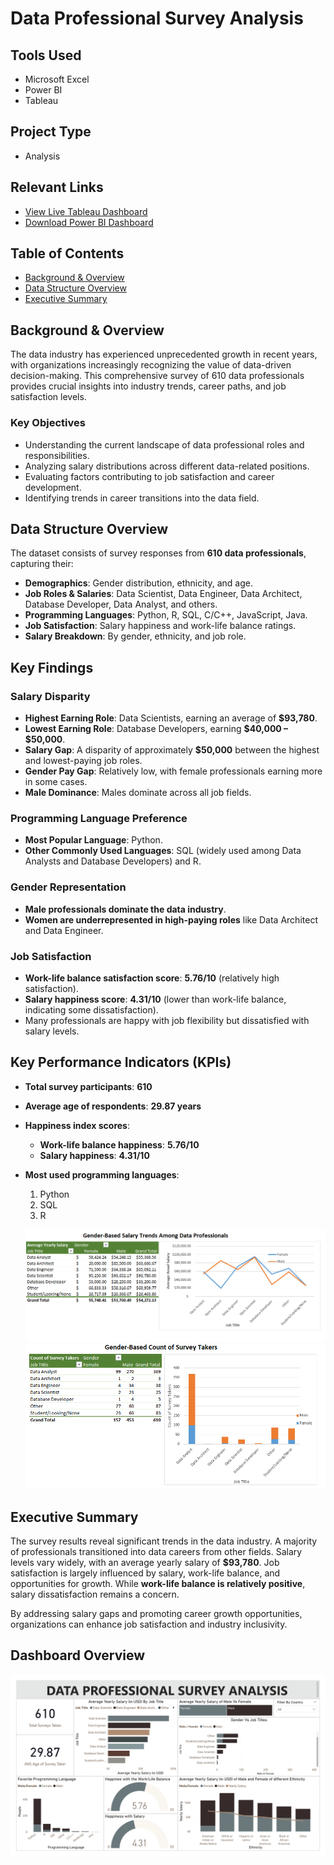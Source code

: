 # Data Professional Survey Analysis

## Tools Used
- Microsoft Excel
- Power BI
- Tableau

## Project Type
- Analysis

## Relevant Links
- [View Live Tableau Dashboard](https://public.tableau.com/app/profile/george.bonga/viz/DataProfessionalSurvey_17401252043710/DataProfessionalSurveyDashboard)
- [Download Power BI Dashboard](https://github.com/GeorgeBonga/Data-Professional-Survey/blob/main/Data/Data%20Professional%20Survey.pbix)


## Table of Contents
- [Background & Overview](#background--overview)
- [Data Structure Overview](#data-structure-overview)
- [Executive Summary](#executive-summary)

## Background & Overview
The data industry has experienced unprecedented growth in recent years, with organizations increasingly recognizing the value of data-driven decision-making. This comprehensive survey of 610 data professionals provides crucial insights into industry trends, career paths, and job satisfaction levels.

### Key Objectives
- Understanding the current landscape of data professional roles and responsibilities.
- Analyzing salary distributions across different data-related positions.
- Evaluating factors contributing to job satisfaction and career development.
- Identifying trends in career transitions into the data field.



## Data Structure Overview
The dataset consists of survey responses from **610 data professionals**, capturing their:
- **Demographics**: Gender distribution, ethnicity, and age.
- **Job Roles & Salaries**: Data Scientist, Data Engineer, Data Architect, Database Developer, Data Analyst, and others.
- **Programming Languages**: Python, R, SQL, C/C++, JavaScript, Java.
- **Job Satisfaction**: Salary happiness and work-life balance ratings.
- **Salary Breakdown**: By gender, ethnicity, and job role.

## Key Findings
### Salary Disparity
- **Highest Earning Role**: Data Scientists, earning an average of **$93,780**.
- **Lowest Earning Role**: Database Developers, earning **$40,000 – $50,000**.
- **Salary Gap**: A disparity of approximately **$50,000** between the highest and lowest-paying job roles.
- **Gender Pay Gap**: Relatively low, with female professionals earning more in some cases.
- **Male Dominance**: Males dominate across all job fields.

### Programming Language Preference
- **Most Popular Language**: Python.
- **Other Commonly Used Languages**: SQL (widely used among Data Analysts and Database Developers) and R.

### Gender Representation
- **Male professionals dominate the data industry**.
- **Women are underrepresented in high-paying roles** like Data Architect and Data Engineer.

### Job Satisfaction
- **Work-life balance satisfaction score**: **5.76/10** (relatively high satisfaction).
- **Salary happiness score**: **4.31/10** (lower than work-life balance, indicating some dissatisfaction).
- Many professionals are happy with job flexibility but dissatisfied with salary levels.

## Key Performance Indicators (KPIs)
- **Total survey participants**: **610**
- **Average age of respondents**: **29.87 years**
- **Happiness index scores**:
  - **Work-life balance happiness**: **5.76/10**
  - **Salary happiness**: **4.31/10**
- **Most used programming languages**:
  1. Python
  2. SQL
  3. R

 
  <p align="center">
  <img src="Data/Analysisone.PNG" />
  <img src="Data/Analysistwo.PNG" />
</p>



## Executive Summary
The survey results reveal significant trends in the data industry. A majority of professionals transitioned into data careers from other fields. Salary levels vary widely, with an average yearly salary of **$93,780**. Job satisfaction is largely influenced by salary, work-life balance, and opportunities for growth. While **work-life balance is relatively positive**, salary dissatisfaction remains a concern. 

By addressing salary gaps and promoting career growth opportunities, organizations can enhance job satisfaction and industry inclusivity.


## Dashboard Overview

 <img src="Data/DataProfessionalSurvey.png" />






